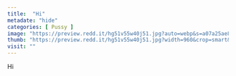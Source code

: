 ```yaml
---
title:  "Hi"
metadate: "hide"
categories: [ Pussy ]
image: "https://preview.redd.it/hg51v55w40j51.jpg?auto=webp&s=a07a25ae8b39ebe6fcf29ed278b366afd45ea521"
thumb: "https://preview.redd.it/hg51v55w40j51.jpg?width=960&crop=smart&auto=webp&s=0baadbd1bb3d468589646f4ffcc52158b1998549"
visit: ""
---
```

Hi
